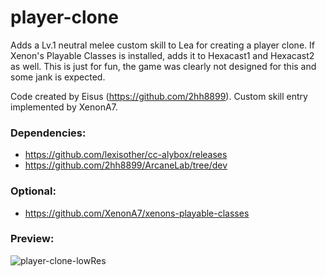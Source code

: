 # player-clone
Adds a Lv.1 neutral melee custom skill to Lea for creating a player clone. If Xenon's Playable Classes is installed, adds it to Hexacast1 and Hexacast2 as well.
This is just for fun, the game was clearly not designed for this and some jank is expected.

Code created by Eisus (https://github.com/2hh8899). Custom skill entry implemented by XenonA7.

### Dependencies:
  * https://github.com/lexisother/cc-alybox/releases
  * https://github.com/2hh8899/ArcaneLab/tree/dev

### Optional:
  * https://github.com/XenonA7/xenons-playable-classes

### Preview:
![player-clone-lowRes](https://github.com/user-attachments/assets/c3b91bd3-83c3-425b-b803-d255d0f589ba)
